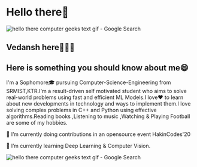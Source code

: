 # Hello there👋
![hello there computer geeks text gif - Google Search](https://user-images.githubusercontent.com/60468275/90990215-32ad0180-e5bd-11ea-8bf2-ea8f589a9758.gif)

## Vedansh here🙋🏻‍♂️
## Here is something you should know about me😄
I'm a Sophomore🎓 pursuing Computer-Science-Engineering from SRMIST,KTR.I'm a result-driven self motivated student who aims to solve real-world problems using fast and efficient ML Models.I love❤ to learn about new developments in technology and ways to implement them.I love solving complex problems in C++ and Python using effective algorithms.Reading books ,Listening to music ,Watching & Playing Football are some of my hobbies.

🔭 I’m currently doing contributions in an opensource event HakinCodes'20

🌱 I’m currently learning Deep Learning & Computer Vision.

![hello there computer geeks text gif - Google Search](https://user-images.githubusercontent.com/60468275/90991034-b4079280-e5c3-11ea-9854-080fb03cdc75.jpg)  

<!--
<div>
  <p><img align="left" width="420" height="350" src=""></p>
  <p><img align="right" src="![68747470733a2f2f6d656469612e67697068792e636f6d2f6d656469612f38333648694a633770677a7938694e58436e2f67697068792e676966](https://user-images.githubusercontent.com/60468275/90991130-8d962700-e5c4-11ea-8d37-6ebc8e95bba8.gif)"></p>
  <br /><br /><br /><br /><br /><br /><br /><br /><br /><br /><br /><br /><br /><br /><br />
  </div>


 

<!--
**vvHacker007/vvHacker007** is a ✨ _special_ ✨ repository because its `README.md` (this file) appears on your GitHub profile.

Here are some ideas to get you started:

- 
- 
- 👯 I’m looking to collaborate on ...
- 🤔 I’m looking for help with ...
- 💬 Ask me about ...
- 📫 How to reach me: ...
- 😄 Pronouns: ...
- ⚡ Fun fact: ...
-->
